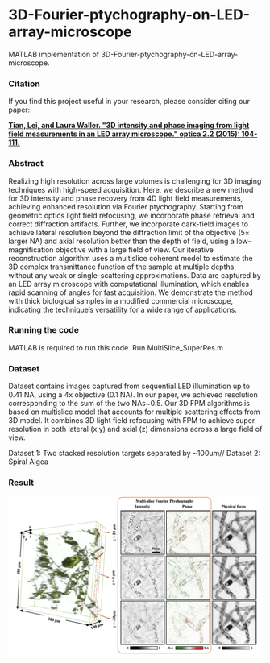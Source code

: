 # 3D-Fourier-ptychography-on-LED-array-microscope

MATLAB implementation of 3D-Fourier-ptychography-on-LED-array-microscope. 

### Citation

If you find this project useful in your research, please consider citing our paper:

[**Tian, Lei, and Laura Waller. "3D intensity and phase imaging from light field measurements in an LED array microscope." optica 2.2 (2015): 104-111.**](https://www.osapublishing.org/optica/abstract.cfm?uri=optica-2-2-104)


### Abstract

Realizing high resolution across large volumes is challenging for 3D imaging techniques with high-speed acquisition. Here, we describe a new method for 3D intensity and phase recovery from 4D light field measurements, achieving enhanced resolution via Fourier ptychography. Starting from geometric optics light field refocusing, we incorporate phase retrieval and correct diffraction artifacts. Further, we incorporate dark-field images to achieve lateral resolution beyond the diffraction limit of the objective (5×
 larger NA) and axial resolution better than the depth of field, using a low-magnification objective with a large field of view. Our iterative reconstruction algorithm uses a multislice coherent model to estimate the 3D complex transmittance function of the sample at multiple depths, without any weak or single-scattering approximations. Data are captured by an LED array microscope with computational illumination, which enables rapid scanning of angles for fast acquisition. We demonstrate the method with thick biological samples in a modified commercial microscope, indicating the technique’s versatility for a wide range of applications.


### Running the code

MATLAB is required to run this code. Run MultiSlice_SuperRes.m

### Dataset

Dataset contains images captured from sequential LED illumination up to 0.41 NA, using a 4x objective (0.1 NA). In our paper, we achieved resolution corresponding to the sum of the two NAs~0.5. Our 3D FPM algorithms is based on multislice model that accounts for multiple scattering effects from 3D model. It combines 3D light field refocusing with FPM to achieve super resolution in both lateral (x,y) and axial (z) dimensions across a large field of view.

Dataset 1: Two stacked resolution targets separated by ~100um//
Dataset 2: Spiral Algea

### Result 

<p align="center">
  <img src="/images/result.png">
</p>

